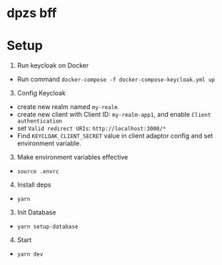 # dpzs bff

# Setup
1. Run keycloak on Docker
- Run command `docker-compose -f docker-compose-keycloak.yml up`

3. Config Keycloak
- create new realm named `my-realm`
- create new client with Client ID: `my-realm-app1`, and enable `Client authentication`
- set `Valid redirect URIs`: `http://localhost:3000/*`
- Find `KEYCLOAK_CLIENT_SECRET` value in client adaptor config and set environment variable.

3. Make environment variables effective
- `source .envrc`

4. Install deps
- `yarn`

3. Init Database
- `yarn setup-database`

4. Start
- `yarn dev`
